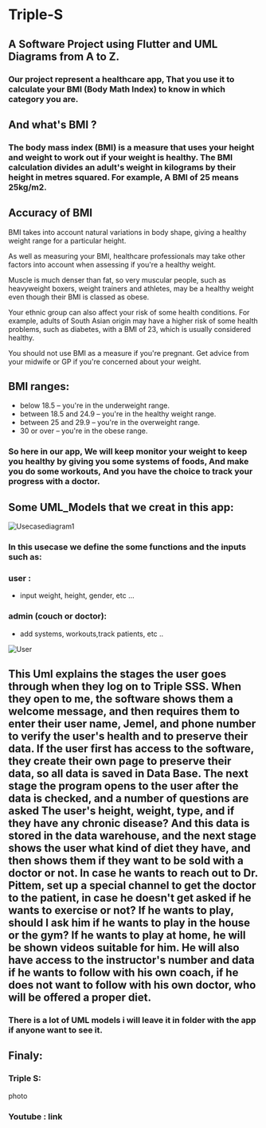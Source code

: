 # Triple-S
## A Software Project using Flutter and UML Diagrams from A to Z.
### Our project represent a healthcare app, That you use it to calculate your BMI (Body Math Index) to know in which category you are.
## And what's BMI ?
### The body mass index (BMI) is a measure that uses your height and weight to work out if your weight is healthy. The BMI calculation divides an adult's weight in kilograms by their height in metres squared. For example, A BMI of 25 means 25kg/m2.

## Accuracy of BMI
BMI takes into account natural variations in body shape, giving a healthy weight range for a particular height.

As well as measuring your BMI, healthcare professionals may take other factors into account when assessing if you're a healthy weight.

Muscle is much denser than fat, so very muscular people, such as heavyweight boxers, weight trainers and athletes, may be a healthy weight even though their BMI is classed as obese.

Your ethnic group can also affect your risk of some health conditions. For example, adults of South Asian origin may have a higher risk of some health problems, such as diabetes, with a BMI of 23, which is usually considered healthy.

You should not use BMI as a measure if you're pregnant. Get advice from your midwife or GP if you're concerned about your weight.

## BMI ranges:
- below 18.5 – you're in the underweight range.
- between 18.5 and 24.9 – you're in the healthy weight range.
- between 25 and 29.9 – you're in the overweight range.
- 30 or over – you're in the obese range.

###  So here in our app, We will keep monitor your weight to keep you healthy by giving you some systems of foods, And make you do some workouts, And you have the choice to track your progress with a doctor.

## Some UML_Models that we creat in this app:
![Usecasediagram1](https://user-images.githubusercontent.com/71356170/221368418-95d505fc-fd34-438c-bdd8-5eaccaafd860.png)

### In this usecase we define the some functions and the inputs such as:
### user :
- input weight, height, gender, etc ...
### admin (couch or doctor):
- add systems, workouts,track patients, etc ..


![User](https://user-images.githubusercontent.com/71356170/221368670-93ba3203-d4d7-4fa1-9f67-e4a958be455c.png)

## This Uml explains the stages the user goes through when they log on to Triple SSS. When they open to me, the software shows them a welcome message, and then requires them to enter their user name, Jemel, and phone number to verify the user's health and to preserve their data. If the user first has access to the software, they create their own page to preserve their data, so all data is saved in Data Base. The next stage the program opens to the user after the data is checked, and a number of questions are asked The user's height, weight, type, and if they have any chronic disease? And this data is stored in the data warehouse, and the next stage shows the user what kind of diet they have, and then shows them if they want to be sold with a doctor or not. In case he wants to reach out to Dr. Pittem, set up a special channel to get the doctor to the patient, in case he doesn't get asked if he wants to exercise or not? If he wants to play, should I ask him if he wants to play in the house or the gym? If he wants to play at home, he will be shown videos suitable for him. He will also have access to the instructor's number and data if he wants to follow with his own coach, if he does not want to follow with his own doctor, who will be offered a proper diet.       

### There is a lot of UML models i will leave it in folder with the app if anyone want to see it.

## Finaly:
### Triple S:
photo 
### Youtube : link
